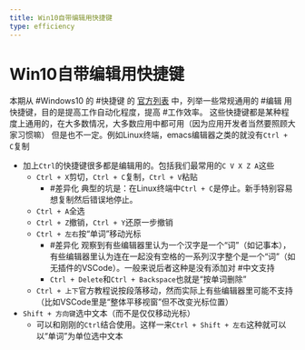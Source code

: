 ```yaml
---
title: Win10自带编辑用快捷键
type: efficiency
---
```


# Win10自带编辑用快捷键
本期从 #Windows10 的 #快捷键 的
[官方列表](https://support.microsoft.com/zh-cn/windows/windows-%E7%9A%84%E9%94%AE%E7%9B%98%E5%BF%AB%E6%8D%B7%E6%96%B9%E5%BC%8F-dcc61a57-8ff0-cffe-9796-cb9706c75eec#WindowsVersion=Windows_10)
中，列举一些常规通用的 #编辑 用快捷键，目的是提高工作自动化程度，提高 #工作效率。
这些快捷键都是某种程度上通用的，在大多数情况，大多数应用中都可用（因为应用开发者当然要照顾大家习惯嘛）
但是也不一定。例如Linux终端，emacs编辑器之类的就没有`Ctrl + C`复制
- 加上`Ctrl`的快捷键很多都是编辑用的。包括我们最常用的`C V X Z A`这些
  - `Ctrl + X`剪切，`Ctrl + C`复制，`Ctrl + V`粘贴
    - #差异化 典型的坑是：在Linux终端中`Ctrl + C`是停止。新手特别容易想复制然后错误地停止。
  - `Ctrl + A`全选
  - `Ctrl + Z`撤销，`Ctrl + Y`还原一步撤销
  - `Ctrl + 左右`按“单词”移动光标
    - #差异化 观察到有些编辑器里认为一个汉字是一个“词”（如记事本），有些编辑器里认为连在一起没有空格的一系列汉字整个是一个“词”（如无插件的VSCode）。一般来说后者这种是没有添加对 #中文支持
    - `Ctrl + Delete`和`Ctrl + Backspace`也就是“按单词删除”
  - `Ctrl + 上下`官方教程说按段落移动，然而实际上有些编辑器里可能不支持（比如VSCode里是“整体平移视窗”但不改变光标位置）
- `Shift + 方向键`选中文本（而不是仅仅移动光标）
  - 可以和刚刚的`Ctrl`结合使用。这样一来`Ctrl + Shift + 左右`这种就可以以“单词”为单位选中文本
